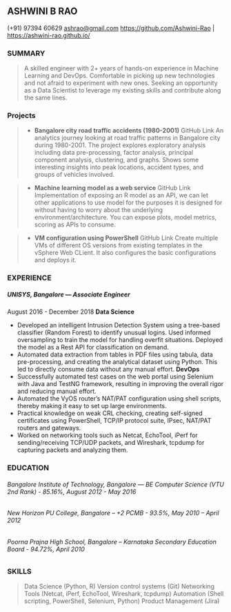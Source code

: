 ## ASHWINI B RAO
(+91) 97394 60629
ashrao@gmail.com
https://github.com/Ashwini-Rao | https://ashwini-rao.github.io/ 

### SUMMARY
> A skilled engineer with 2+ years of hands-on experience in Machine Learning and DevOps. Comfortable in picking up new technologies and not afraid to experiment with new ones. Seeking an opportunity as a Data Scientist to leverage my existing skills and contribute along the same lines.

### Projects

> - __Bangalore city road traffic accidents (1980-2001)__
GitHub Link
An analytics journey looking at road traffic patterns in Bangalore city during 1980-2001. The project explores exploratory analysis including data pre-processing, factor analysis, principal component analysis, clustering, and graphs. Shows some interesting insights into peak locations, accident types, and groups of vehicles involved.

> - __Machine learning model as a web service__
GitHub Link
Implementation of exposing an R model as an API, we can let other applications to use model for the purposes it is designed for without having to worry about the underlying environment/architecture. You can expose plots, model metrics, scoring as APIs to consume.

> - __VM configuration using PowerShell__
GitHub Link
Create multiple VMs of different OS versions from existing templates in the vSphere Web CLient. It also configures the basic configurations and deploys it.

### EXPERIENCE
##### UNISYS, Bangalore — Associate Engineer
August 2016 - December 2018
**Data Science**
- Developed an intelligent Intrusion Detection System using a tree-based classifier (Random Forest) to identify unusual logins. Used informed oversampling to train the model for handling overfit situations. Deployed the model as a Rest API for classification on demand.
- Automated data extraction from tables in PDF files using tabula, data pre-processing, and creating the analytical dataset using Python. This led to directly consume data without any manual effort.
**DevOps**
- Successfully automated test cases on the web portal using Selenium with Java and TestNG framework, resulting in improving the overall rigor and reducing manual effort.
- Automated the VyOS router’s NAT/PAT configuration using shell scripts, thereby making it easy to set up large environments.
- Practical knowledge on weak CRL checking, creating self-signed certificates using PowerShell, TCP/IP protocol suite, IPsec, NAT/PAT routers and gateways.
- Worked on networking tools such as Netcat, EchoTool, iPerf  for sending/receiving TCP/UDP packets, and Wireshark, tcpdump for capturing packets and analyzing them.

### EDUCATION
###### Bangalore Institute of Technology, Bangalore — BE Computer Science (VTU 2nd Rank) - 85.16%, August 2012 - May 2016
###### New Horizon PU College, Bangalore – +2 PCMB -  93.5%, May 2010 – April 2012
###### Poorna Prajna High School, Bangalore – Karnataka Secondary Education Board - 94.72%, April 2010

### SKILLS

> Data Science (Python, R)
> Version control systems (Git)
> Networking Tools (Netcat, iPerf, EchoTool, Wireshark, tcpdump)
> Automation (Shell scripting, PowerShell, Selenium, Python)
> Product Management (Jira)

